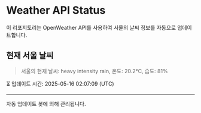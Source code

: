 
# Weather API Status

이 리포지토리는 OpenWeather API를 사용하여 서울의 날씨 정보를 자동으로 업데이트합니다.

## 현재 서울 날씨
> 서울의 현재 날씨: heavy intensity rain, 온도: 20.2°C, 습도: 81%

⏳ 업데이트 시간: 2025-05-16 02:07:09 (UTC)

---
자동 업데이트 봇에 의해 관리됩니다.
